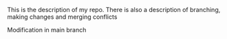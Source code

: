 This is the description of my repo.
There is also a description of branching, making changes and merging conflicts

Modification in main branch
